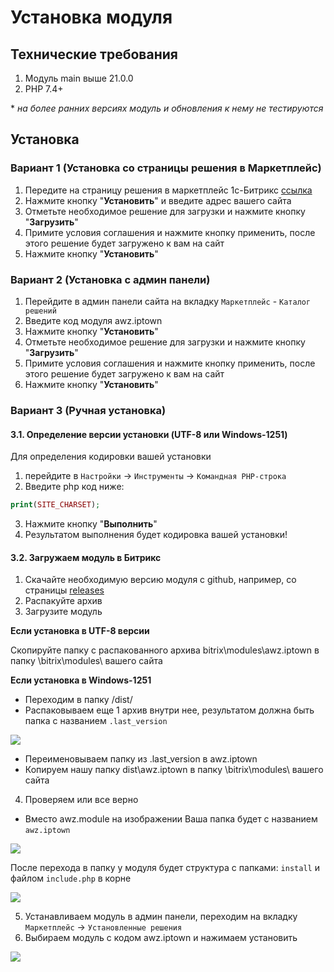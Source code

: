 # Установка модуля
<!-- install-start -->
## Технические требования
1) Модуль main выше 21.0.0
2) PHP 7.4+

\* *на более ранних версиях модуль и обновления к нему не тестируются*

## Установка

### Вариант 1 (Установка со страницы решения в Маркетплейс)

1) Передите на страницу решения в маркетплейс 1с-Битрикс [ссылка](https://marketplace.1c-bitrix.ru/solutions/awz.iptown/)
2) Нажмите кнопку "**Установить**" и введите адрес вашего сайта
3) Отметьте необходимое решение для загрузки и нажмите кнопку "**Загрузить**"
4) Примите условия соглашения и нажмите кнопку применить, после этого решение будет загружено к вам на сайт
5) Нажмите кнопку "**Установить**"

### Вариант 2 (Установка с админ панели)

1) Перейдите в админ панели сайта на вкладку `Маркетплейс` - `Каталог решений`
2) Введите код модуля awz.iptown
3) Нажмите кнопку "**Установить**"
4) Отметьте необходимое решение для загрузки и нажмите кнопку "**Загрузить**"
5) Примите условия соглашения и нажмите кнопку применить, после этого решение будет загружено к вам на сайт
6) Нажмите кнопку "**Установить**"

### Вариант 3 (Ручная установка)

#### 3.1. Определение версии установки (UTF-8 или Windows-1251)

Для определения кодировки вашей установки 
1) перейдите в `Настройки` -> `Инструменты` -> `Командная PHP-строка` 
2) Введите php код ниже:
```php
print(SITE_CHARSET);
```
3) Нажмите кнопку "**Выполнить**"
4) Результатом выполнения будет кодировка вашей установки!

#### 3.2. Загружаем модуль в Битрикс

1) Скачайте необходимую версию модуля с github, например, со страницы [releases](https://github.com/zahalski/awz.iptown/releases)
2) Распакуйте архив
3) Загрузите модуль
   
**Если установка в UTF-8 версии**

Скопируйте папку с распакованного архива bitrix\modules\awz.iptown в папку \bitrix\modules\ вашего сайта

**Если установка в Windows-1251**

- Переходим в папку /dist/
- Распаковываем еще 1 архив внутри нее, результатом должна быть папка с названием `.last_version`

![](https://zahalski.dev/images/modules/003-install.png)

- Переименовываем папку из .last_version в awz.iptown
- Копируем нашу папку dist\awz.iptown в папку \bitrix\modules\ вашего сайта
4) Проверяем или все верно
- Вместо awz.module на изображении Ваша папка будет с названием `awz.iptown`

![](https://zahalski.dev/images/modules/001-install.png)

После перехода в папку у модуля будет структура с папками: `install` и файлом `include.php` в корне

![](https://zahalski.dev/images/modules/002-install.png)
  
5) Устанавливаем модуль в админ панели, переходим на вкладку `Маркетплейс` -> `Установленные решения`
6) Выбираем модуль с кодом awz.iptown и нажимаем установить

![](https://zahalski.dev/images/modules/004-install.png)

<!-- install-end -->